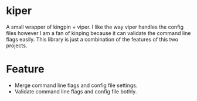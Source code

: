 # kiper
A small wrapper of kingpin + viper. I like the way viper handles the config files however I am a fan of kinping because it can validate the command line flags easily. This library is just a combination of the features of this two projects.

# Feature

* Merge command line flags and config file settings.
* Validate command line flags and config file bothly.